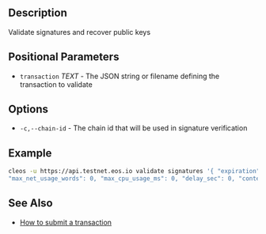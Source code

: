 ## Description
Validate signatures and recover public keys

## Positional Parameters
- `transaction` _TEXT_ - The JSON string or filename defining the transaction to validate

## Options
- `-c,--chain-id` - The chain id that will be used in signature verification

## Example
<!--
{
  "expiration": "2020-04-23T04:47:23",
  "ref_block_num": 20,
  "ref_block_prefix": 3872940040,
  "max_net_usage_words": 0,
  "max_cpu_usage_ms": 0,
  "delay_sec": 0,
  "context_free_actions": [],
  "actions": [
    {
      "account": "eosio",
      "name": "voteproducer",
      "authorization": [
        {
          "actor": "initb",
          "permission": "active"
        }
      ],
      "data": "000000008093dd74000000000000000001000000008093dd74"
    }
  ],
  "transaction_extensions": [],
  "signatures": [
    "SIG_K1_Jy81u5yWSE4vGET1cm9TChKrzhAz4QE2hB2pWnUsHQExGafqhVwXtg7a7mbLZwXcon8bVQJ3J5jtZuecJQADTiz2kwcm7c"
  ],
  "context_free_data": []
}
-->
```sh
cleos -u https://api.testnet.eos.io validate signatures '{ "expiration": "2020-04-23T04:47:23", "ref_block_num": 20, "ref_block_prefix": 3872940040, 
"max_net_usage_words": 0, "max_cpu_usage_ms": 0, "delay_sec": 0, "context_free_actions": [], "actions": [ { "account": "eosio", "name": "voteproducer", "authorization": [ { "actor": "initb", "permission": "active" } ], "data": "000000008093dd74000000000000000001000000008093dd74" } ], "transaction_extensions": [], "signatures": [ "SIG_K1_Jy81u5yWSE4vGET1cm9TChKrzhAz4QE2hB2pWnUsHQExGafqhVwXtg7a7mbLZwXcon8bVQJ3J5jtZuecJQADTiz2kwcm7c" ], "context_free_data": [] }'
```

## See Also
- [How to submit a transaction](../../02_how-to-guides/how-to-submit-a-transaction.md)
